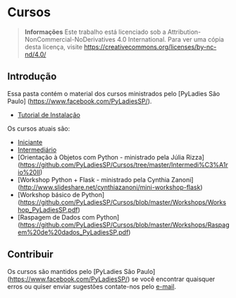 # Cursos
> **Informações** Este trabalho está licenciado sob a Attribution-NonCommercial-NoDerivatives 4.0 International. Para ver uma cópia desta licença, visite https://creativecommons.org/licenses/by-nc-nd/4.0/

## Introdução

Essa pasta contém o material dos cursos ministrados pelo [PyLadies São Paulo] (https://www.facebook.com/PyLadiesSP/).


- [Tutorial de Instalação](https://github.com/PyLadiesSP/Cursos/)

Os cursos atuais são:
- [Iniciante](https://github.com/PyLadiesSP/Cursos/tree/master/Iniciante)
- [Intermediário](https://github.com/PyLadiesSP/Cursos/tree/master/Intermedi%C3%A1rio%20I)
- [Orientação à Objetos com Python - ministrado pela Júlia Rizza] (https://github.com/PyLadiesSP/Cursos/tree/master/Intermedi%C3%A1rio%20II)
- [Workshop Python + Flask - ministrado pela Cynthia Zanoni] (http://www.slideshare.net/cynthiazanoni/mini-workshop-flask)
- [Workshop básico de Python] (https://github.com/PyLadiesSP/Cursos/blob/master/Workshops/Workshop_PyLadiesSP.pdf)
- [Raspagem de Dados com Python] (https://github.com/PyLadiesSP/Cursos/blob/master/Workshops/Raspagem%20de%20dados_PyLadiesSP.pdf)


## Contribuir

Os cursos são mantidos pelo [PyLadies São Paulo] (https://www.facebook.com/PyLadiesSP/) se você encontrar quaisquer erros ou quiser enviar sugestões contate-nos pelo [e-mail](saopaulo@pyladies.com).
